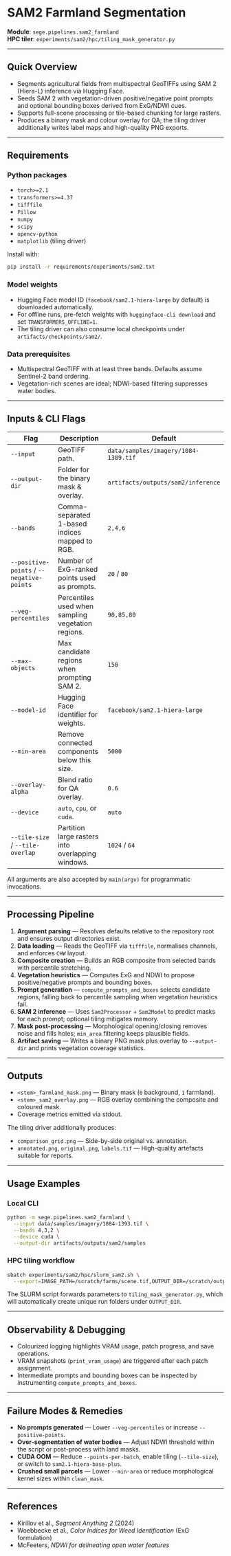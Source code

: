 # SAM2 Farmland Segmentation

**Module**: `sege.pipelines.sam2_farmland`  
**HPC tiler**: `experiments/sam2/hpc/tiling_mask_generator.py`

---

## Quick Overview
- Segments agricultural fields from multispectral GeoTIFFs using SAM 2 (Hiera-L) inference via Hugging Face.
- Seeds SAM 2 with vegetation-driven positive/negative point prompts and optional bounding boxes derived from ExG/NDWI cues.
- Supports full-scene processing or tile-based chunking for large rasters.
- Produces a binary mask and colour overlay for QA; the tiling driver additionally writes label maps and high-quality PNG exports.

---

## Requirements

### Python packages
- `torch>=2.1`
- `transformers>=4.37`
- `tifffile`
- `Pillow`
- `numpy`
- `scipy`
- `opencv-python`
- `matplotlib` (tiling driver)

Install with:

```bash
pip install -r requirements/experiments/sam2.txt
```

### Model weights
- Hugging Face model ID (`facebook/sam2.1-hiera-large` by default) is downloaded automatically.
- For offline runs, pre-fetch weights with `huggingface-cli download` and set `TRANSFORMERS_OFFLINE=1`.
- The tiling driver can also consume local checkpoints under `artifacts/checkpoints/sam2/`.

### Data prerequisites
- Multispectral GeoTIFF with at least three bands. Defaults assume Sentinel-2 band ordering.
- Vegetation-rich scenes are ideal; NDWI-based filtering suppresses water bodies.

---

## Inputs & CLI Flags

| Flag | Description | Default |
| ---- | ----------- | ------- |
| `--input` | GeoTIFF path. | `data/samples/imagery/1084-1389.tif` |
| `--output-dir` | Folder for the binary mask & overlay. | `artifacts/outputs/sam2/inference` |
| `--bands` | Comma-separated 1-based indices mapped to RGB. | `2,4,6` |
| `--positive-points` / `--negative-points` | Number of ExG-ranked points used as prompts. | `20` / `80` |
| `--veg-percentiles` | Percentiles used when sampling vegetation regions. | `90,85,80` |
| `--max-objects` | Max candidate regions when prompting SAM 2. | `150` |
| `--model-id` | Hugging Face identifier for weights. | `facebook/sam2.1-hiera-large` |
| `--min-area` | Remove connected components below this size. | `5000` |
| `--overlay-alpha` | Blend ratio for QA overlay. | `0.6` |
| `--device` | `auto`, `cpu`, or `cuda`. | `auto` |
| `--tile-size` / `--tile-overlap` | Partition large rasters into overlapping windows. | `1024` / `64` |

All arguments are also accepted by `main(argv)` for programmatic invocations.

---

## Processing Pipeline
1. **Argument parsing** — Resolves defaults relative to the repository root and ensures output directories exist.
2. **Data loading** — Reads the GeoTIFF via `tifffile`, normalises channels, and enforces `CHW` layout.
3. **Composite creation** — Builds an RGB composite from selected bands with percentile stretching.
4. **Vegetation heuristics** — Computes ExG and NDWI to propose positive/negative prompts and bounding boxes.
5. **Prompt generation** — `compute_prompts_and_boxes` selects candidate regions, falling back to percentile sampling when vegetation heuristics fail.
6. **SAM 2 inference** — Uses `Sam2Processor` + `Sam2Model` to predict masks for each prompt; optional tiling mitigates memory.
7. **Mask post-processing** — Morphological opening/closing removes noise and fills holes; `min_area` filtering keeps plausible fields.
8. **Artifact saving** — Writes a binary PNG mask plus overlay to `--output-dir` and prints vegetation coverage statistics.

---

## Outputs
- `<stem>_farmland_mask.png` — Binary mask (`0` background, `1` farmland).
- `<stem>_sam2_overlay.png` — RGB overlay combining the composite and coloured mask.
- Coverage metrics emitted via stdout.

The tiling driver additionally produces:
- `comparison_grid.png` — Side-by-side original vs. annotation.
- `annotated.png`, `original.png`, `labels.tif` — High-quality artefacts suitable for reports.

---

## Usage Examples

### Local CLI
```bash
python -m sege.pipelines.sam2_farmland \
  --input data/samples/imagery/1084-1393.tif \
  --bands 4,3,2 \
  --device cuda \
  --output-dir artifacts/outputs/sam2/samples
```

### HPC tiling workflow
```bash
sbatch experiments/sam2/hpc/slurm_sam2.sh \
  --export=IMAGE_PATH=/scratch/farms/scene.tif,OUTPUT_DIR=/scratch/outputs/scene
```
The SLURM script forwards parameters to `tiling_mask_generator.py`, which will automatically create unique run folders under `OUTPUT_DIR`.

---

## Observability & Debugging
- Colourized logging highlights VRAM usage, patch progress, and save operations.
- VRAM snapshots (`print_vram_usage`) are triggered after each patch assignment.
- Intermediate prompts and bounding boxes can be inspected by instrumenting `compute_prompts_and_boxes`.

---

## Failure Modes & Remedies
- **No prompts generated** — Lower `--veg-percentiles` or increase `--positive-points`.
- **Over-segmentation of water bodies** — Adjust NDWI threshold within the script or post-process with land masks.
- **CUDA OOM** — Reduce `--points-per-batch`, enable tiling (`--tile-size`), or switch to `sam2.1-hiera-base-plus`.
- **Crushed small parcels** — Lower `--min-area` or reduce morphological kernel sizes within `clean_mask`.

---

## References
- Kirillov et al., *Segment Anything 2* (2024)  
- Woebbecke et al., *Color Indices for Weed Identification* (ExG formulation)  
- McFeeters, *NDWI for delineating open water features*
